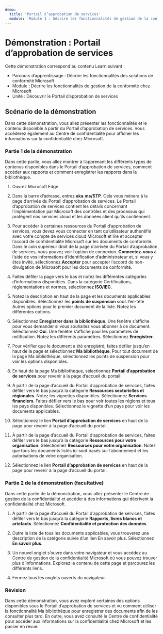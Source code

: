 ```yaml
---
demo:
  title: 'Portail d’approbation de services'
  module: 'Module 1 : Décrire les fonctionnalités de gestion de la conformité de Microsoft'
---
```



# <a name="demo-service-trust-portal"></a>Démonstration : Portail d’approbation de services

Cette démonstration correspond au contenu Learn suivant :

- Parcours d’apprentissage : Décrire les fonctionnalités des solutions de conformité Microsoft
- Module : Décrire les fonctionnalités de gestion de la conformité chez Microsoft
- Unité : Découvrir le Portail d’approbation de services

## <a name="demo-scenario"></a>Scénario de la démonstration

Dans cette démonstration, vous allez présenter les fonctionnalités et le contenu disponible à partir du Portail d’approbation de services. Vous accéderez également au Centre de confidentialité pour afficher les informations sur la confidentialité chez Microsoft.

### <a name="demo-part-1"></a>Partie 1 de la démonstration

Dans cette partie, vous allez montrer à l’apprenant les différents types de contenus disponibles dans le Portail d’approbation de services, comment accéder aux rapports et comment enregistrer les rapports dans la bibliothèque.

1. Ouvrez Microsoft Edge.

1. Dans la barre d’adresse, entrez **aka.ms/STP**. Cela vous mènera à la page d’arrivée du Portail d’approbation de services. Le Portail d’approbation de services contient les détails concernant l’implémentation par Microsoft des contrôles et des processus qui protègent nos services cloud et les données client qu’ils contiennent.

1. Pour accéder à certaines ressources du Portail d’approbation de services, vous devez vous connecter en tant qu’utilisateur authentifié avec votre compte de services cloud Microsoft et lire et accepter l’accord de confidentialité Microsoft sur les documents de conformité. Dans le coin supérieur droit de la page d’arrivée du Portail d’approbation de services, vous pouvez voir l’option de connexion.  **Connectez-vous** à l’aide de vos informations d’identification d’administrateur et, si vous y êtes invité, sélectionnez **Accepter** pour accepter l’accord de non-divulgation de Microsoft pour les documents de conformité.

1. Faites défiler la page vers le bas et notez les différentes catégories d’informations disponibles. Dans la catégorie Certifications, réglementations et normes, sélectionnez **ISO/IEC**.

1. Notez la description en haut de la page et les documents applicables disponibles.  Sélectionnez les **points de suspension** sous l’en-tête Autres options pour le premier document de la liste.  Notez les différentes options.

1. Sélectionnez **Enregistrer dans la bibliothèque**.  Une fenêtre s’affiche pour vous demander si vous souhaitez vous abonner à ce document.  Sélectionnez **Oui**. Une fenêtre s’affiche pour les paramètres de notification. Notez les différents paramètres. Sélectionnez **Enregistrer**.

1. Pour vérifier que le document a été enregistré, faites défiler jusqu’en haut de la page et sélectionnez **Ma bibliothèque**.  Pour tout document de la page Ma bibliothèque, sélectionnez les points de suspension pour voir les options disponibles.

1. En haut de la page Ma bibliothèque, sélectionnez **Portail d’approbation de services** pour revenir à la page d’accueil du portail.

1. À partir de la page d’accueil du Portail d’approbation de services, faites défiler vers le bas jusqu’à la catégorie **Ressources sectorielles et régionales**.  Notez les vignettes disponibles.  Sélectionnez **Services financiers**.  Faites défiler vers le bas pour voir toutes les régions et tous les pays disponibles.  Sélectionnez la vignette d’un pays pour voir les documents applicables.

1. Sélectionnez le lien **Portail d’approbation de services** en haut de la page pour revenir à la page d’accueil du portail.

1. À partir de la page d’accueil du Portail d’approbation de services, faites défiler vers le bas jusqu’à la catégorie **Ressources pour votre organisation**. Sélectionnez **Ressources pour votre organisation**.  Notez que tous les documents listés ici sont basés sur l’abonnement et les autorisations de votre organisation.

1. Sélectionnez le lien **Portail d’approbation de services** en haut de la page pour revenir à la page d’accueil du portail.

### <a name="demo-part-2-optional"></a>Partie 2 de la démonstration (facultative)

Dans cette partie de la démonstration, vous allez présenter le Centre de gestion de la confidentialité et accéder à des informations qui décrivent la confidentialité chez Microsoft.

1. À partir de la page d’accueil du Portail d’approbation de services, faites défiler vers le bas jusqu’à la catégorie **Rapports, livres blancs et artefacts**. Sélectionnez **Confidentialité et protection des données**.  

1. Outre la liste de tous les documents applicables, vous trouverez une description de la catégorie suivie d’un lien En savoir plus.  Sélectionnez **En savoir plus**.

1. Un nouvel onglet s’ouvre dans votre navigateur et vous accédez au Centre de gestion de la confidentialité Microsoft où vous pouvez trouver plus d’informations. Explorez le contenu de cette page et parcourez les différents liens.

1. Fermez tous les onglets ouverts du navigateur.

### <a name="review"></a>Révision

Dans cette démonstration, vous avez exploré certaines des options disponibles sous le Portail d’approbation de services et vu comment utiliser la fonctionnalité Ma bibliothèque pour enregistrer des documents afin de les consulter plus tard.  En outre, vous avez consulté le Centre de confidentialité pour accéder aux informations sur la confidentialité chez Microsoft et les passer en revue.
